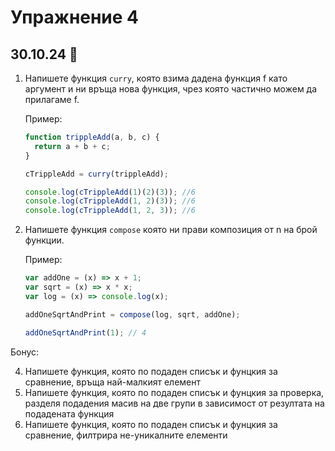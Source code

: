 # Упражнение 4

## 30.10.24 🎃

1. Напишете функция `curry`, която взима дадена функция f като аргумент и ни връща нова функция, чрез която частично можем да прилагаме f.

   Пример:

   ```js
   function trippleAdd(a, b, c) {
     return a + b + c;
   }

   cTrippleAdd = curry(trippleAdd);

   console.log(cTrippleAdd(1)(2)(3)); //6
   console.log(cTrippleAdd(1, 2)(3)); //6
   console.log(cTrippleAdd(1, 2, 3)); //6
   ```

2. Напишете функция `compose` която ни прави композиция от n на брой функции.

   Пример:

   ```js
   var addOne = (x) => x + 1;
   var sqrt = (x) => x * x;
   var log = (x) => console.log(x);

   addOneSqrtAndPrint = compose(log, sqrt, addOne);

   addOneSqrtAndPrint(1); // 4
   ```

Бонус:

4. Напишете функция, която по подаден списък и фунцкия за сравнение, връща най-малкият елемент
5. Напишете функция, която по подаден списък и фунцкия за проверка, разделя подадения масив на две групи в зависимост от резултата на подадената функция
6. Напишете функция, която по подаден списък и фунцкия за сравнение, филтрира не-уникалните елементи
